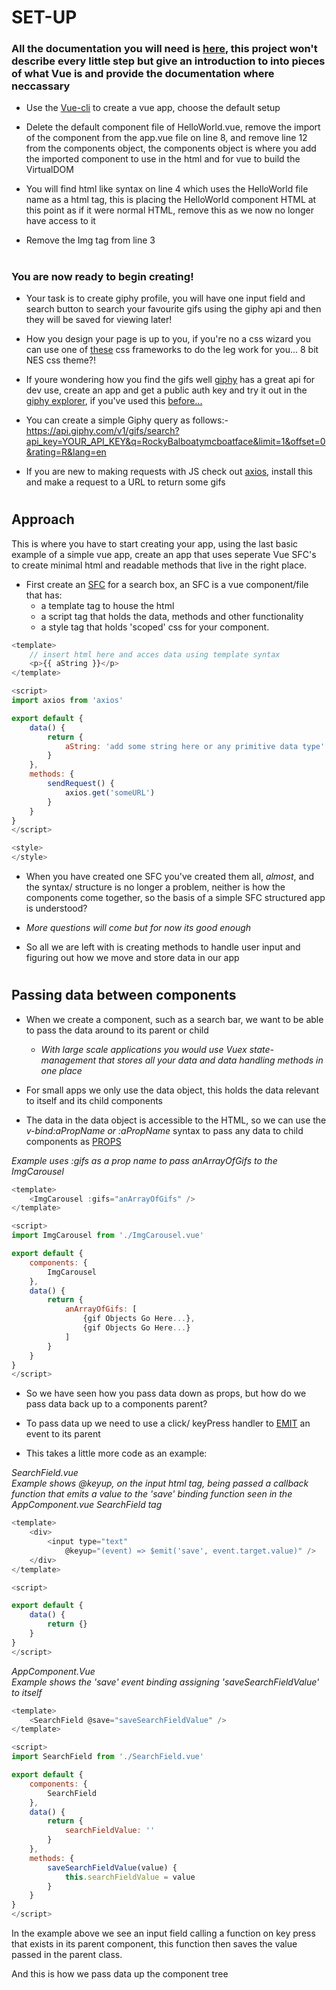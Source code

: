 # SET-UP

### All the documentation you will need is [here](https://vuejs.org/v2/guide/), this project won't describe every little step but give an introduction to into pieces of what Vue is and provide the documentation where neccassary

* Use the [Vue-cli](https://cli.vuejs.org/) to create a vue app, choose the default setup

* Delete the default component file of HelloWorld.vue, remove the import of the component from the app.vue file on line 8, and remove line 12 from the components object, the components object is where you add the imported component to use in the html and for vue to build the VirtualDOM

* You will find html like syntax on line 4 which uses the HelloWorld file name as a html tag, this is placing the HelloWorld component HTML at this point as if it were normal HTML, remove this as we now no longer have access to it

* Remove the Img tag from line 3

#
### You are now ready to begin creating!

* Your task is to create giphy profile, you will have one input field and search button to search your favourite gifs using the giphy api and then they will be saved for viewing later!

* How you design your page is up to you, if you're no a css wizard you can use one of [these](https://www.cssscript.com/categories/frameworks/) css frameworks to do the leg work for you... 8 bit NES css theme?!

* If youre wondering how you find the gifs well [giphy](https://developers.giphy.com/docs/) has a great api for dev use, create an app and get a public auth key and try it out in the [giphy explorer](https://developers.giphy.com/explorer/), if you've used this [before...](https://media.giphy.com/media/OMK7LRBedcnhm/giphy.gif)

* You can create a simple Giphy query as follows:- https://api.giphy.com/v1/gifs/search?api_key=YOUR_API_KEY&q=RockyBalboatymcboatface&limit=1&offset=0&rating=R&lang=en

* If you are new to making requests with JS check out [axios](https://www.npmjs.com/package/axios), install this and make a request to a URL to return some gifs


#
## Approach

This is where you have to start creating your app, using the last basic example of a simple vue app, create an app that uses seperate Vue SFC's to create minimal html and readable methods that live in the right place.

- First create an [SFC](https://vuejs.org/v2/guide/single-file-components.html) for a search box, an SFC is a vue component/file that has:
 	* a template tag to house the html
	* a script tag that holds the data, methods and other functionality
	* a style tag that holds 'scoped' css for your component.

```javascript
<template>
	// insert html here and acces data using template syntax
	<p>{{ aString }}</p>
</template>

<script>
import axios from 'axios'

export default {
	data() {
		return {
			aString: 'add some string here or any primitive data type'
		}
	},
	methods: {
		sendRequest() {
			axios.get('someURL')
		}
	}
}
</script>

<style>
</style>
```

* When you have created one SFC you've created them all, *almost*, and the syntax/ structure is no longer a problem, neither is how the components come together, so the basis of a simple SFC structured app is understood?

* *More questions will come but for now its good enough*

* So all we are left with is creating methods to handle user input and figuring out how we move and store data in our app

#
## Passing data between components

* When we create a component, such as a search bar, we want to be able to pass the data around to its parent or child
 	* *With large scale applications you would use Vuex state-management that stores all your data and data handling methods in one place*

* For small apps we only use the data object, this holds the data relevant to itself and its child components

* The data in the data object is accessible to the HTML, so we can use the *v-bind:aPropName or :aPropName* syntax to pass any data to child components as [PROPS](https://vuejs.org/v2/guide/components-props.html)

*Example uses :gifs as a prop name to pass anArrayOfGifs to the ImgCarousel*

```javascript
<template>
	<ImgCarousel :gifs="anArrayOfGifs" />
</template>

<script>
import ImgCarousel from './ImgCarousel.vue'

export default {
	components: {
		ImgCarousel
	},
	data() {
		return {
			anArrayOfGifs: [
				{gif Objects Go Here...},
				{gif Objects Go Here...}
			]
		}
	}
}
</script>
```

* So we have seen how you pass data down as props, but how do we pass data back up to a components parent?

* To pass data up we need to use a click/ keyPress handler to [EMIT](https://vuejs.org/v2/guide/components.html#Emitting-a-Value-With-an-Event) an event to its parent

* This takes a little more code as an example:

*SearchField.vue*  
*Example shows @keyup, on the input html tag, being passed a callback function that emits a value to the 'save' binding function seen in the AppComponent.vue SearchField tag*

```javascript
<template>
	<div>
		<input type="text"
			@keyup="(event) => $emit('save', event.target.value)" />
	</div>
</template>

<script>

export default {
	data() {
		return {}
	}
}
</script>
```

*AppComponent.Vue*  
*Example shows the 'save' event binding assigning 'saveSearchFieldValue' to itself*

```javascript
<template>
	<SearchField @save="saveSearchFieldValue" />
</template>

<script>
import SearchField from './SearchField.vue'

export default {
	components: {
		SearchField
	},
	data() {
		return {
			searchFieldValue: ''
		}
	},
	methods: {
		saveSearchFieldValue(value) {
			this.searchFieldValue = value
		}
	}
}
</script>
```

In the example above we see an input field calling a function on key press that exists in its parent component, this function then saves the value passed in the parent class.

And this is how we pass data up the component tree

#
